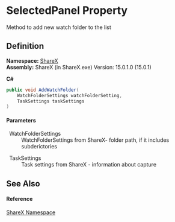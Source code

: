 # SelectedPanel Property


Method to add new watch folder to the list



## Definition
**Namespace:** <a href="e524df4e-c53b-2cd1-fc17-cf729d9631d2">ShareX</a>  
**Assembly:** ShareX (in ShareX.exe) Version: 15.0.1.0 (15.0.1)

**C#**
``` C#
public void AddWatchFolder(
	WatchFolderSettings watchFolderSetting, 
	TaskSettings taskSettings
)
```



#### Parameters
<dl><dt>  WatchFolderSettings</dt><dd>WatchFolderSettings from ShareX- folder path, if it includes subderictories</dd></dl>
<dl><dt>  TaskSettings</dt><dd>Task settings from ShareX - information about capture</dd></dl>

## See Also


#### Reference
<a href="e524df4e-c53b-2cd1-fc17-cf729d9631d2">ShareX Namespace</a>  
